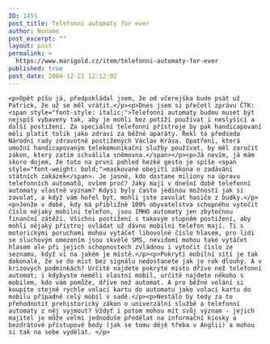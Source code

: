 ```yaml
---
ID: 1451
post_title: Telefonní automaty for ever
author: Noname
post_excerpt: ""
layout: post
permalink: >
  https://www.marigold.cz/item/telefonni-automaty-for-ever
published: true
post_date: 2004-12-21 12:12:02
---
```

	<p>Opět píšu já, předpokládal jsem, že od včerejška bude psát už Patrick, že už se měl vrátit.</p><p>Dnes jsem si přečetl zprávu ČTK: <span style="font-style: italic;">Telefonní automaty budou muset být nejspíš vybaveny tak, aby je mohli bez potíží používat i neslyšící a další postižení. Za speciální telefonní přístroje by pak handicapovaní měli platit tolik jako zdraví za běžné aparáty. Řekl to předseda Národní rady zdravotně postižených Václav Krása. Opatření, která umožní handicapovaným telekomunikační služby používat, by měl zaručit zákon, který zatím schválila sněmovna.</span></p><p>Já nevím, já mám skoro dojem, že toto na první pohled hezké gesto je spíše <span style="font-weight: bold;">maskované obejití zákona o zadávání státních zakázek</span>. Je jasné, kdo dostane miliony na úpravu telefonních automatů, ovšem proč? Jaký mají v dnešní době telefonní automaty vlastně význam? Kdysi byly často jedinou možností jak si zavolat, a když vám hořel byt, mohli jste zavolat hasiče z budky.</p><p>Jenže v době, kdy má přibližně 100% obyvatelstva schopného vytočit číslo nějaký mobilní telefon, jsou IMHO automaty jen zbytečnou finanční zátěží. Všichni postižení s takovým stupněm postižení, aby mohli nějaký přístroj ovládat už dávno mobilní telefon mají. Ti s motorickými poruchami mohou vytáčet libovolné číslo hlasem, pro lidi se sluchovým omezením jsou skvělé SMS, nevidomí mohou také vytáčet hlasem ale při jejich schopnostech zvládnou i vytočit číslo ze seznamu, když ví na jakém je místě.</p><p>Pokrytí mobilní sítí je tak dokonalé, že se do míst bez signálu nedostanete jak je rok dlouhý. A v krizových podmínkách? Určitě najdete pokryté místo dříve než telefonní automat; i kdybyste neměli vlastní mobil, určitě najdete někoho s mobilem, kdo vám pomůže, dříve než automat. A pro běžné volání si koupíte stejně rychle volací kartu do automatu jako volací kartu do mobilu případně celý mobil v sadě.</p><p>Nestálo by tedy za to přehodnotit prehistorický zákon o univerzální službě a telefonní automaty z něj vyjmout? Vždyť i potom mohou mít svůj význam - jejich majitel je může velmi jednoduše předělat na informační kiosky a bezdrátové přístupové body (jak se tomu dějě třeba v Anglii) a mohou si tak na sebe vydělat. </p>